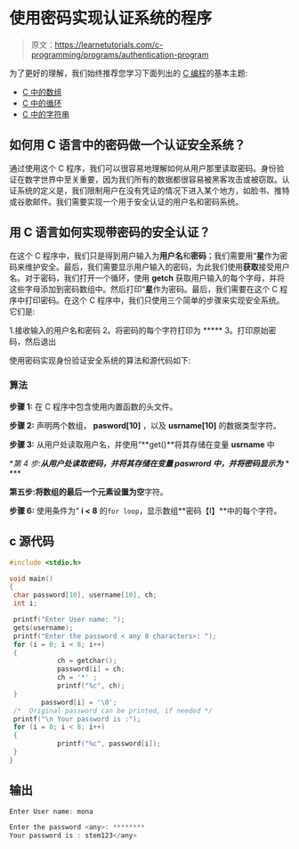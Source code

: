 # 使用密码实现认证系统的程序

> 原文：<https://learnetutorials.com/c-programming/programs/authentication-program>

为了更好的理解，我们始终推荐您学习下面列出的 [C 编程](../ "C programming")的基本主题:

*   [C 中的数组](../../c-programming/array)
*   [C 中的循环](../../c-programming/loops)
*   [C 中的字符串](../../c-programming/strings)

## 如何用 C 语言中的密码做一个认证安全系统？

通过使用这个 C 程序，我们可以很容易地理解如何从用户那里读取密码。身份验证在数字世界中至关重要，因为我们所有的数据都很容易被黑客攻击或被窃取。认证系统的定义是，我们限制用户在没有凭证的情况下进入某个地方，如脸书、推特或谷歌邮件。我们需要实现一个用于安全认证的用户名和密码系统。

## 用 C 语言如何实现带密码的安全认证？

在这个 C 程序中，我们只是得到用户输入为**用户名**和**密码**；我们需要用“**星**作为密码来维护安全。最后，我们需要显示用户输入的密码，为此我们使用**获取**接受用户名。对于密码，我们打开一个循环，使用 **getch** 获取用户输入的每个字母，并将这些字母添加到密码数组中。然后打印“**星**作为密码。最后，我们需要在这个 C 程序中打印密码。在这个 C 程序中，我们只使用三个简单的步骤来实现安全系统。它们是:

1.接收输入的用户名和密码
2。将密码的每个字符打印为 *****
3。打印原始密码，然后退出

使用密码实现身份验证安全系统的算法和源代码如下:

### 算法

**步骤 1:** 在 C 程序中包含使用内置函数的头文件。

**步骤 2:** 声明两个数组， **pasword[10]** ，以及 **usrname[10]** 的数据类型字符。

**步骤 3:** 从用户处读取用户名，并使用“**get()**将其存储在变量 **usrname** 中

**第 4 步:**从用户处读取密码，并将其存储在变量 **paswrord** 中，并将密码显示为*** * ***

**第五步:**将数组的最后一个元素设置为**空**字符。

**步骤 6:** 使用条件为“ **i < 8** 的`for loop`，显示数组**密码【I】**中的每个字符。

## c 源代码

```c
#include <stdio.h>

void main()
{
 char password[10], username[10], ch;
 int i;

 printf("Enter User name: ");
 gets(username);
 printf("Enter the password < any 8 characters>: ");
 for (i = 0; i < 8; i++)
 {
            ch = getchar();
            password[i] = ch;
            ch = '*' ;
            printf("%c", ch);
 }
        password[i] = '\0';
 /*  Original password can be printed, if needed */
 printf("\n Your password is :");
 for (i = 0; i < 8; i++)
 {
            printf("%c", password[i]);
 }
}

```

## 输出

```c
Enter User name: mona

Enter the password <any>: ********
Your password is : stem123</any>
```